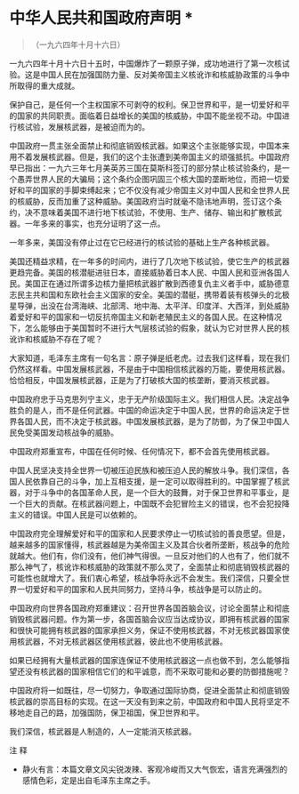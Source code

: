 #  中华人民共和国政府声明  *

> （一九六四年十月十六日）

一九六四年十月十六日十五时，中国爆炸了一颗原子弹，成功地进行了第一次核试验。这是中国人民在加强国防力量、反对美帝国主义核讹诈和核威胁政策的斗争中所取得的重大成就。

保护自己，是任何一个主权国家不可剥夺的权利。保卫世界和平，是一切爱好和平的国家的共同职责。面临着日益增长的美国的核威胁，中国不能坐视不动。中国进行核试验，发展核武器，是被迫而为的。

中国政府一贯主张全面禁止和彻底销毁核武器。如果这个主张能够实现，中国本来用不着发展核武器。但是，我们的这个主张遭到美帝国主义的顽强抵抗。中国政府早已指出：一九六三年七月美英苏三国在莫斯科签订的部分禁止核试验条约，是一个愚弄世界人民的大骗局；这个条约企图巩固三个核大国的垄断地位，而把一切爱好和平的国家的手脚束缚起来；它不仅没有减少帝国主义对中国人民和全世界人民的核威胁，反而加重了这种威胁。美国政府当时就毫不隐讳地声明，签订这个条约，决不意味着美国不进行地下核试验，不使用、生产、储存、输出和扩散核武器。一年多来的事实，也充分证明了这一点。

一年多来，美国没有停止过在它已经进行的核试验的基础上生产各种核武器。

美国还精益求精，在一年多的时间内，进行了几次地下核试验，使它生产的核武器更趋完备。美国的核潜艇进驻日本，直接威胁着日本人民、中国人民和亚洲各国人民。美国正在通过所谓多边核力量把核武器扩散到西德复仇主义者手中，威胁德意志民主共和国和东欧社会主义国家的安全。美国的潜艇，携带着装有核弹头的北极星导弹，出没在台湾海峡、北部湾、地中海、太平洋、印度洋、大西洋，到处威胁着爱好和平的国家和一切反抗帝国主义和新老殖民主义的各国人民。在这种情况下，怎么能够由于美国暂时不进行大气层核试验的假象，就认为它对世界人民的核讹诈和核威胁不存在了呢？

大家知道，毛泽东主席有一句名言：原子弹是纸老虎。过去我们这样看，现在我们仍然这样看。中国发展核武器，不是由于中国相信核武器的万能，要使用核武器。恰恰相反，中国发展核武器，正是为了打破核大国的核垄断，要消灭核武器。

中国政府忠于马克思列宁主义，忠于无产阶级国际主义。我们相信人民。决定战争胜负的是人，而不是任何武器。中国的命运决定于中国人民，世界的命运决定于世界各国人民，而不决定于核武器。中国发展核武器，是为了防御，为了保卫中国人民免受美国发动核战争的威胁。

中国政府郑重宣布，中国在任何时候、任何情况下，都不会首先使用核武器。

中国人民坚决支持全世界一切被压迫民族和被压迫人民的解放斗争。我们深信，各国人民依靠自己的斗争，加上互相支援，是一定可以取得胜利的。中国掌握了核武器，对于斗争中的各国革命人民，是一个巨大的鼓舞，对于保卫世界和平事业，是一个巨大的贡献。在核武器问题上，中国既不会犯冒险主义的错误，也不会犯投降主义的错误。中国人民是可以依赖的。

中国政府完全理解爱好和平的国家和人民要求停止一切核试验的善良愿望。但是，越来越多的国家懂得，核武器越是为美帝国主义及其合伙者所垄断，核战争的危险就越大。他们有，你们没有，他们神气得很。一旦反对他们的人也有了，他们就不那么神气了，核讹诈和核威胁的政策就不那么灵了，全面禁止和彻底销毁核武器的可能性也就增大了。我们衷心希望，核战争将永远不会发生。我们深信，只要全世界一切爱好和平的国家和人民共同努力，坚持斗争，核战争是可以防止的。

中国政府向世界各国政府郑重建议：召开世界各国首脑会议，讨论全面禁止和彻底销毁核武器问题。作为第一步，各国首脑会议应当达成协议，即拥有核武器的国家和很快可能拥有核武器的国家承担义务，保证不使用核武器，不对无核武器国家使用核武器，不对无核武器区使用核武器，彼此也不使用核武器。

如果已经拥有大量核武器的国家连保证不使用核武器这一点也做不到，怎么能够指望还没有核武器的国家相信它们的和平诚意，而不采取可能和必要的防御措施呢？

中国政府将一如既往，尽一切努力，争取通过国际协商，促进全面禁止和彻底销毁核武器的崇高目标的实现。在这一天没有到来之前，中国政府和中国人民将坚定不移地走自己的路，加强国防，保卫祖国，保卫世界和平。

我们深信，核武器是人制造的，人一定能消灭核武器。

注 释

*  静火有言：本篇文章文风尖锐泼辣、客观冷峻而又大气恢宏，语言充满强烈的感情色彩，定是出自毛泽东主席之手。 

  

